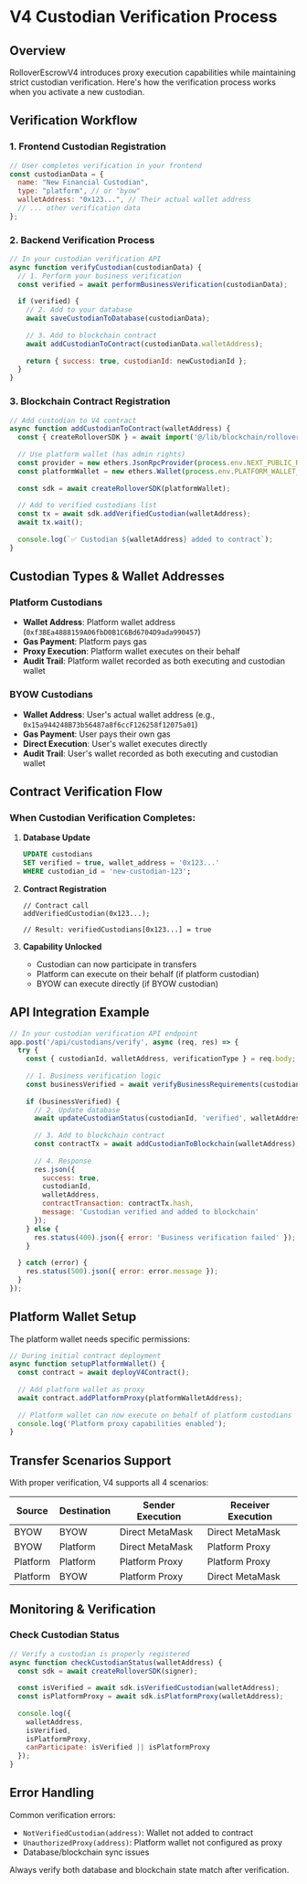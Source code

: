 # V4 Custodian Verification Process

## Overview

RolloverEscrowV4 introduces proxy execution capabilities while maintaining strict custodian verification. Here's how the verification process works when you activate a new custodian.

## Verification Workflow

### 1. Frontend Custodian Registration
```javascript
// User completes verification in your frontend
const custodianData = {
  name: "New Financial Custodian",
  type: "platform", // or "byow"
  walletAddress: "0x123...", // Their actual wallet address
  // ... other verification data
};
```

### 2. Backend Verification Process
```javascript
// In your custodian verification API
async function verifyCustodian(custodianData) {
  // 1. Perform your business verification
  const verified = await performBusinessVerification(custodianData);
  
  if (verified) {
    // 2. Add to your database
    await saveCustodianToDatabase(custodianData);
    
    // 3. Add to blockchain contract
    await addCustodianToContract(custodianData.walletAddress);
    
    return { success: true, custodianId: newCustodianId };
  }
}
```

### 3. Blockchain Contract Registration
```javascript
// Add custodian to V4 contract
async function addCustodianToContract(walletAddress) {
  const { createRolloverSDK } = await import('@/lib/blockchain/rollover-contract-client');
  
  // Use platform wallet (has admin rights)
  const provider = new ethers.JsonRpcProvider(process.env.NEXT_PUBLIC_RPC_URL);
  const platformWallet = new ethers.Wallet(process.env.PLATFORM_WALLET_PRIVATE_KEY, provider);
  
  const sdk = await createRolloverSDK(platformWallet);
  
  // Add to verified custodians list
  const tx = await sdk.addVerifiedCustodian(walletAddress);
  await tx.wait();
  
  console.log(`✅ Custodian ${walletAddress} added to contract`);
}
```

## Custodian Types & Wallet Addresses

### Platform Custodians
- **Wallet Address**: Platform wallet address (`0xf3BEa4888159A06fbD0B1C6Bd6704D9ada990457`)
- **Gas Payment**: Platform pays gas
- **Proxy Execution**: Platform wallet executes on their behalf
- **Audit Trail**: Platform wallet recorded as both executing and custodian wallet

### BYOW Custodians  
- **Wallet Address**: User's actual wallet address (e.g., `0x15a944248B73b56487a8f6ccF126258f12075a01`)
- **Gas Payment**: User pays their own gas
- **Direct Execution**: User's wallet executes directly
- **Audit Trail**: User's wallet recorded as both executing and custodian wallet

## Contract Verification Flow

### When Custodian Verification Completes:

1. **Database Update**
   ```sql
   UPDATE custodians 
   SET verified = true, wallet_address = '0x123...'
   WHERE custodian_id = 'new-custodian-123';
   ```

2. **Contract Registration**
   ```solidity
   // Contract call
   addVerifiedCustodian(0x123...);
   
   // Result: verifiedCustodians[0x123...] = true
   ```

3. **Capability Unlocked**
   - Custodian can now participate in transfers
   - Platform can execute on their behalf (if platform custodian)
   - BYOW can execute directly (if BYOW custodian)

## API Integration Example

```javascript
// In your custodian verification API endpoint
app.post('/api/custodians/verify', async (req, res) => {
  try {
    const { custodianId, walletAddress, verificationType } = req.body;
    
    // 1. Business verification logic
    const businessVerified = await verifyBusinessRequirements(custodianId);
    
    if (businessVerified) {
      // 2. Update database
      await updateCustodianStatus(custodianId, 'verified', walletAddress);
      
      // 3. Add to blockchain contract
      const contractTx = await addCustodianToBlockchain(walletAddress);
      
      // 4. Response
      res.json({
        success: true,
        custodianId,
        walletAddress,
        contractTransaction: contractTx.hash,
        message: 'Custodian verified and added to blockchain'
      });
    } else {
      res.status(400).json({ error: 'Business verification failed' });
    }
    
  } catch (error) {
    res.status(500).json({ error: error.message });
  }
});
```

## Platform Wallet Setup

The platform wallet needs specific permissions:

```javascript
// During initial contract deployment
async function setupPlatformWallet() {
  const contract = await deployV4Contract();
  
  // Add platform wallet as proxy
  await contract.addPlatformProxy(platformWalletAddress);
  
  // Platform wallet can now execute on behalf of platform custodians
  console.log('Platform proxy capabilities enabled');
}
```

## Transfer Scenarios Support

With proper verification, V4 supports all 4 scenarios:

| Source | Destination | Sender Execution | Receiver Execution |
|--------|-------------|------------------|-------------------|
| BYOW | BYOW | Direct MetaMask | Direct MetaMask |
| BYOW | Platform | Direct MetaMask | Platform Proxy |
| Platform | Platform | Platform Proxy | Platform Proxy |
| Platform | BYOW | Platform Proxy | Direct MetaMask |

## Monitoring & Verification

### Check Custodian Status
```javascript
// Verify a custodian is properly registered
async function checkCustodianStatus(walletAddress) {
  const sdk = await createRolloverSDK(signer);
  
  const isVerified = await sdk.isVerifiedCustodian(walletAddress);
  const isPlatformProxy = await sdk.isPlatformProxy(walletAddress);
  
  console.log({
    walletAddress,
    isVerified,
    isPlatformProxy,
    canParticipate: isVerified || isPlatformProxy
  });
}
```

## Error Handling

Common verification errors:

- `NotVerifiedCustodian(address)`: Wallet not added to contract
- `UnauthorizedProxy(address)`: Platform wallet not configured as proxy
- Database/blockchain sync issues

Always verify both database and blockchain state match after verification.